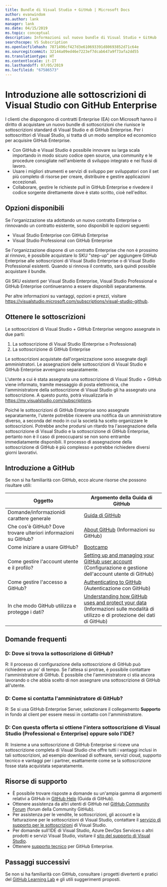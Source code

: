 ```yaml
---
title: Bundle di Visual Studio + GitHub | Microsoft Docs
author: evanwindom
ms.author: lank
manager: lank
ms.date: 04/15/2019
ms.topic: conceptual
description: Informazioni sul nuovo bundle di Visual Studio + GitHub
searchscope: VS Subscription
ms.openlocfilehash: 7871496cf427d3e610693391d80693852d71c64e
ms.sourcegitcommit: 32144a09ed46e7223ef7dcab647a9f73afa2dd55
ms.translationtype: HT
ms.contentlocale: it-IT
ms.lasthandoff: 07/05/2019
ms.locfileid: "67586573"
---
```

# <a name="introducing-visual-studio-subscriptions-with-github-enterprise"></a>Introduzione alle sottoscrizioni di Visual Studio con GitHub Enterprise  

I clienti che dispongono di contratti Enterprise (EA) con Microsoft hanno il diritto di acquistare un nuovo bundle di sottoscrizioni che riunisce le sottoscrizioni standard di Visual Studio e di GitHub Enterprise. Per i sottoscrittori di Visual Studio, si tratta di un modo semplice ed economico per acquisire GitHub Enterprise. 

- Con GitHub e Visual Studio è possibile innovare su larga scala importando in modo sicuro codice open source, una community e le procedure consigliate nell'ambiente di sviluppo integrato e nei flussi di lavoro.
- Usare i migliori strumenti e servizi di sviluppo per sviluppatori con il set più completo di risorse per creare, distribuire e gestire applicazioni eccezionali. 
- Collaborare, gestire le richieste pull in GitHub Enterprise e rivedere il codice sorgente direttamente dove è stato scritto, cioè nell'editor. 

## <a name="whats-available"></a>Opzioni disponibili 

Se l'organizzazione sta adottando un nuovo contratto Enterprise o rinnovando un contratto esistente, sono disponibili le opzioni seguenti:

- Visual Studio Enterprise con GitHub Enterprise
- Visual Studio Professional con GitHub Enterprise

Se l'organizzazione dispone di un contratto Enterprise che non è prossimo al rinnovo, è possibile acquistare lo SKU "step-up" per aggiungere GitHub Enterprise alle sottoscrizioni di Visual Studio Enterprise o di Visual Studio Professional esistenti.  Quando si rinnova il contratto, sarà quindi possibile acquistare il bundle.

Gli SKU esistenti per Visual Studio Enterprise, Visual Studio Professional e GitHub Enterprise continueranno a essere disponibili separatamente. 

Per altre informazioni su vantaggi, opzioni e prezzi, visitare https://visualstudio.microsoft.com/subscriptions/visual-studio-github. 

## <a name="getting-your-subscriptions"></a>Ottenere le sottoscrizioni

Le sottoscrizioni di Visual Studio + GitHub Enterprise vengono assegnate in due parti:
1. La sottoscrizione di Visual Studio (Enterprise o Professional)
2. La sottoscrizione di GitHub Enterprise

Le sottoscrizioni acquistate dall'organizzazione sono assegnate dagli amministratori.  Le assegnazioni delle sottoscrizioni di Visual Studio e GitHub Enterprise avvengano separatamente.  

L'utente a cui è stata assegnata una sottoscrizione di Visual Studio + GitHub viene informato, tramite messaggio di posta elettronica, che l'amministratore della sottoscrizione di Visual Studio gli ha assegnato una sottoscrizione.  A questo punto, potrà visualizzarla in https://my.visualstudio.com/subscriptions.  

Poiché le sottoscrizioni di GitHub Enterprise sono assegnate separatamente, l'utente potrebbe ricevere una notifica da un amministratore diverso, a seconda del modo in cui la società ha scelto organizzare le sottoscrizioni.  Potrebbe anche prodursi un ritardo tra l'assegnazione della sottoscrizione di Visual Studio e la sottoscrizione di GitHub Enterprise, pertanto non è il caso di preoccuparsi se non sono entrambe immediatamente disponibili.  Il processo di assegnazione della sottoscrizione di GitHub è più complesso e potrebbe richiedere diversi giorni lavorativi.  

## <a name="getting-started-with-github"></a>Introduzione a GitHub

Se non si ha familiarità con GitHub, ecco alcune risorse che possono risultare utili:

| Oggetto                                  | Argomento della Guida di GitHub                                     |
|------------------------------------------|-------------------------------------------------------|
| Domande/informazionidi carattere generale          | [Guida di GitHub](https://help.github.com/en)             |
| Che cos'è GitHub?  Dove trovare ulteriori informazioni su GitHub?  | [About GitHub](https://help.github.com/en/categories/about-github) (Informazioni su GitHub)                                       |
| Come iniziare a usare GitHub?     | [Bootcamp](https://help.github.com/en/categories/bootcamp)                                              |
| Come gestire l'account utente e il profilo?       | [Setting up and managing your GitHub user account](https://help.github.com/en/categories/setting-up-and-managing-your-github-user-account) (Configurazione e gestione dell'account utente di GitHub)    |
| Come gestire l'accesso a GitHub?   | [Authenticating to GitHub](https://help.github.com/en/categories/authenticating-to-github) (Autenticazione con GitHub)                           |
| In che modo GitHub utilizza e protegge i dati? | [Understanding how   GitHub uses and protect your data](https://help.github.com/en/categories/understanding-how-github-uses-and-protects-your-data) (Informazioni sulle modalità di utilizzo e di protezione dei dati di GitHub)|

## <a name="frequently-asked-questions"></a>Domande frequenti

### <a name="q--where-is-my-github-subscription"></a>D:  Dove si trova la sottoscrizione di GitHub?

R:  Il processo di configurazione della sottoscrizione di GitHub può richiedere un po' di tempo.  Se l'attesa si protrae, è possibile contattare l'amministratore di GitHub.  È possibile che l'amministratore ci stia ancora lavorando o che abbia scelto di non assegnare una sottoscrizione di GitHub all'utente. 

### <a name="q--how-do-i-reach-my-github-administrator"></a>D:  Come si contatta l'amministratore di GitHub?

R:  Se si usa GitHub Enterprise Server, selezionare il collegamento **Supporto** in fondo al client per essere messi in contatto con l'amministratore.

### <a name="q-do-i-get-the-full-visual-studio-subscription-professional-or-enterprise-or-do-i-just-get-the-ide-with-this-offering"></a>D: Con questa offerta si ottiene l'intera sottoscrizione di Visual Studio (Professional o Enterprise) oppure solo l'IDE?

R:  Insieme a una sottoscrizione di GitHub Enterprise si riceve una sottoscrizione completa di Visual Studio  che offre tutti i vantaggi inclusi in tali sottoscrizioni, ad esempio download di software, servizi cloud, supporto tecnico e vantaggi per i partner, esattamente come se la sottoscrizione fosse stata acquistata separatamente.

## <a name="support-resources"></a>Risorse di supporto
- È possibile trovare risposte a domande su un'ampia gamma di argomenti relativi a GitHub in [GitHub Help](https://help.github.com/en) (Guida di GitHub).
- Ottenere assistenza da altri utenti di GitHub nel [GitHub Community Forum](https://github.community/) (forum della Community GitHub).
- Per assistenza per le vendite, le sottoscrizioni, gli account e la fatturazione per le sottoscrizioni di Visual Studio, contattare il [servizio di supporto per le sottoscrizioni](https://visualstudio.microsoft.com/subscriptions/support/) di Visual Studio.
- Per domande sull'IDE di Visual Studio, Azure DevOps Services o altri prodotti e servizi Visual Studio,  visitare il [sito del supporto di Visual Studio](https://visualstudio.microsoft.com/support/).
- Ottenere [supporto tecnico](https://support.microsoft.com/en-us/supportforbusiness/productselection?sapId=b77fe80f-5417-80bd-4b2a-275cf0018c24) per GitHub Enterprise.   

## <a name="next-steps"></a>Passaggi successivi

Se non si ha familiarità con GitHub, consultare i progetti divertenti e pratici del [GitHub Learning Lab](https://lab.github.com/) e gli utili suggerimenti proposti.
